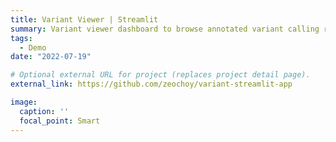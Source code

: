 ```yaml
---
title: Variant Viewer | Streamlit
summary: Variant viewer dashboard to browse annotated variant calling result for ACMG variant classification
tags:
  - Demo
date: "2022-07-19"

# Optional external URL for project (replaces project detail page).
external_link: https://github.com/zeochoy/variant-streamlit-app

image:
  caption: ''
  focal_point: Smart
---
```


